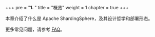 +++
pre = "<b>1. </b>"
title = "概览"
weight = 1
chapter = true
+++

本章介绍了什么是 Apache ShardingSphere，及其设计哲学和部署形态。

更多常见问题，请参考 [FAQ](https://github.com/apache/shardingsphere/wiki/FAQ)。

